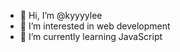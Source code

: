 - 👋 Hi, I’m @kyyyylee
- 👀 I’m interested in web development
- 🌱 I’m currently learning JavaScript


<!---
kyyyylee/kyyyylee is a ✨ special ✨ repository because its `README.md` (this file) appears on your GitHub profile.
You can click the Preview link to take a look at your changes.
--->
